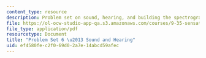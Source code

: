 ```yaml
---
content_type: resource
description: Problem set on sound, hearing, and building the spectrogram.
file: https://ol-ocw-studio-app-qa.s3.amazonaws.com/courses/9-35-sensation-and-perception-spring-2009/ef4580fec2f069d02a7e14abcd59afec_MIT9_35s09_pset06_part1.pdf
file_type: application/pdf
resourcetype: Document
title: "Problem Set 6 \u2013 Sound and Hearing"
uid: ef4580fe-c2f0-69d0-2a7e-14abcd59afec
---
```

